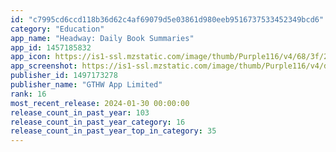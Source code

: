 ```yaml
---
id: "c7995cd6ccd118b36d62c4af69079d5e03861d980eeb9516737533452349bcd6"
category: "Education"
app_name: "Headway: Daily Book Summaries"
app_id: 1457185832
app_icon: https://is1-ssl.mzstatic.com/image/thumb/Purple116/v4/68/3f/2e/683f2e8e-0fff-06a0-d8b0-caac233f9d62/AppIcon-0-0-1x_U007emarketing-0-10-0-85-220-0.png/1024x1024bb.png
app_screenshot: https://is1-ssl.mzstatic.com/image/thumb/Purple116/v4/d0/24/8f/d0248f20-84ca-5497-eb9e-da02972583f1/c7f3f409-ff1d-437e-b6ca-87fe474de516_store-screen-C.png/1242x2688bb.png
publisher_id: 1497173278
publisher_name: "GTHW App Limited"
rank: 16
most_recent_release: 2024-01-30 00:00:00
release_count_in_past_year: 103
release_count_in_past_year_category: 16
release_count_in_past_year_top_in_category: 35
---
```

